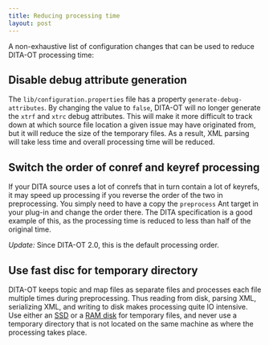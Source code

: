 ```yaml
---
title: Reducing processing time
layout: post
---
```


A non-exhaustive list of configuration changes that can be used to reduce DITA-OT processing time:

## Disable debug attribute generation

The `lib/configuration.properties` file has a property `generate-debug-attributes`. By changing the value to `false`, DITA-OT will no longer generate the `xtrf` and `xtrc` debug attributes. This will make it more difficult to track down at which source file location a given issue may have originated from, but it will reduce the size of the temporary files. As a result, XML parsing will take less time and overall processing time will be reduced.

## Switch the order of conref and keyref processing

If your DITA source uses a lot of conrefs that in turn contain a lot of keyrefs, it may speed up processing if you reverse the order of the two in preprocessing. You simply need to have a copy the `preprocess` Ant target in your plug-in and change the order there. The DITA specification is a good example of this, as the processing time is reduced to less than half of the original time.

*Update:* Since DITA-OT 2.0, this is the default processing order.

## Use fast disc for temporary directory

DITA-OT keeps topic and map files as separate files and processes each file multiple times during preprocessing. Thus reading from disk, parsing XML, serializing XML, and writing to disk makes processing quite IO intensive. Use either an [SSD](http://en.wikipedia.org/wiki/Solid-state_drive) or a [RAM disk](http://en.wikipedia.org/wiki/RAM_drive) for temporary files, and never use a temporary directory that is not located on the same machine as where the processing takes place.
